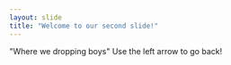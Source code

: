 ```yaml
---
layout: slide
title: "Welcome to our second slide!"
---
```

"Where we dropping boys"
Use the left arrow to go back!
